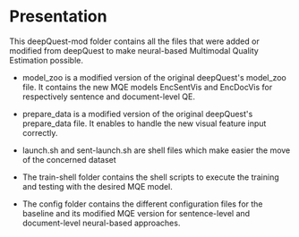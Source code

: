 # Presentation

This deepQuest-mod folder contains all the files that were added or modified from deepQuest to make neural-based Multimodal Quality Estimation possible.

- model_zoo is a modified version of the original deepQuest's model_zoo file. It contains the new MQE models EncSentVis and EncDocVis for respectively sentence and document-level QE.

- prepare_data is a modified version of the original deepQuest's prepare_data file. It enables to handle the new visual feature input correctly.

- launch.sh and sent-launch.sh are shell files which make easier the move of the concerned dataset

- The train-shell folder contains the shell scripts to execute the training and testing with the desired MQE model.

- The config folder contains the different configuration files for the baseline and its modified MQE version for sentence-level and document-level neural-based approaches.
